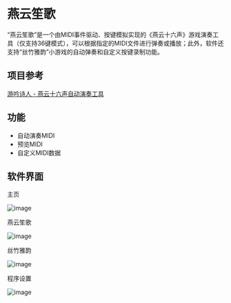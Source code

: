 # 燕云笙歌
“燕云笙歌”是一个由MIDI事件驱动、按键模拟实现的《燕云十六声》游戏演奏工具（仅支持36键模式），可以根据指定的MIDI文件进行弹奏或播放；此外，软件还支持“丝竹雅韵”小游戏的自动弹奏和自定义按键录制功能。

## 项目参考
[游吟诗人 - 燕云十六声自动演奏工具](https://chrisfu.cn/archives/56/ "作者：凉月十七")

## 功能
- 自动演奏MIDI
- 预览MIDI
- 自定义MIDI数据

## 软件界面
主页

![image](https://github.com/user-attachments/assets/9bbab5a8-6632-43d5-be7d-ebd6bf51ac71)

燕云笙歌

![image](https://github.com/user-attachments/assets/662a8e86-4b29-4318-ae3a-fc1d069c6c53)

丝竹雅韵

![image](https://github.com/user-attachments/assets/312ba213-b5d6-4ce6-a6fe-bffca0eec679)

程序设置

![image](https://github.com/user-attachments/assets/32d1cdee-3d3c-4b9e-9d14-8165df628518)
